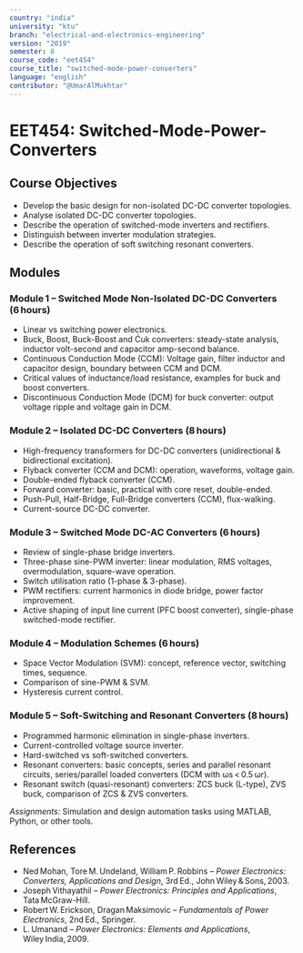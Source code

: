 ```yaml
---
country: "india"
university: "ktu"
branch: "electrical-and-electronics-engineering"
version: "2019"
semester: 8
course_code: "eet454"
course_title: "switched-mode-power-converters"
language: "english"
contributor: "@UmarAlMukhtar"
---
```


# EET454: Switched-Mode-Power-Converters  

## Course Objectives  
- Develop the basic design for non-isolated DC-DC converter topologies.  
- Analyse isolated DC-DC converter topologies.  
- Describe the operation of switched-mode inverters and rectifiers.  
- Distinguish between inverter modulation strategies.  
- Describe the operation of soft switching resonant converters.  

## Modules  

### Module 1 – Switched Mode Non-Isolated DC-DC Converters (6 hours)  
- Linear vs switching power electronics.  
- Buck, Boost, Buck-Boost and Ćuk converters: steady-state analysis, inductor volt-second and capacitor amp-second balance.  
- Continuous Conduction Mode (CCM): Voltage gain, filter inductor and capacitor design, boundary between CCM and DCM.  
- Critical values of inductance/load resistance, examples for buck and boost converters.  
- Discontinuous Conduction Mode (DCM) for buck converter: output voltage ripple and voltage gain in DCM.  

### Module 2 – Isolated DC-DC Converters (8 hours)  
- High-frequency transformers for DC-DC converters (unidirectional & bidirectional excitation).  
- Flyback converter (CCM and DCM): operation, waveforms, voltage gain.  
- Double-ended flyback converter (CCM).  
- Forward converter: basic, practical with core reset, double-ended.  
- Push-Pull, Half-Bridge, Full-Bridge converters (CCM), flux-walking.  
- Current-source DC-DC converter.  

### Module 3 – Switched Mode DC-AC Converters (6 hours)  
- Review of single-phase bridge inverters.  
- Three-phase sine-PWM inverter: linear modulation, RMS voltages, overmodulation, square-wave operation.  
- Switch utilisation ratio (1-phase & 3-phase).  
- PWM rectifiers: current harmonics in diode bridge, power factor improvement.  
- Active shaping of input line current (PFC boost converter), single-phase switched-mode rectifier.  

### Module 4 – Modulation Schemes (6 hours)  
- Space Vector Modulation (SVM): concept, reference vector, switching times, sequence.  
- Comparison of sine-PWM & SVM.  
- Hysteresis current control.  

### Module 5 – Soft-Switching and Resonant Converters (8 hours)  
- Programmed harmonic elimination in single-phase inverters.  
- Current-controlled voltage source inverter.  
- Hard-switched vs soft-switched converters.  
- Resonant converters: basic concepts, series and parallel resonant circuits, series/parallel loaded converters (DCM with ωs < 0.5 ωr).  
- Resonant switch (quasi-resonant) converters: ZCS buck (L-type), ZVS buck, comparison of ZCS & ZVS converters.  

*Assignments:* Simulation and design automation tasks using MATLAB, Python, or other tools.  

## References  
- Ned Mohan, Tore M. Undeland, William P. Robbins – *Power Electronics: Converters, Applications and Design*, 3rd Ed., John Wiley & Sons, 2003.  
- Joseph Vithayathil – *Power Electronics: Principles and Applications*, Tata McGraw-Hill.  
- Robert W. Erickson, Dragan Maksimovic – *Fundamentals of Power Electronics*, 2nd Ed., Springer.  
- L. Umanand – *Power Electronics: Elements and Applications*, Wiley India, 2009.  
